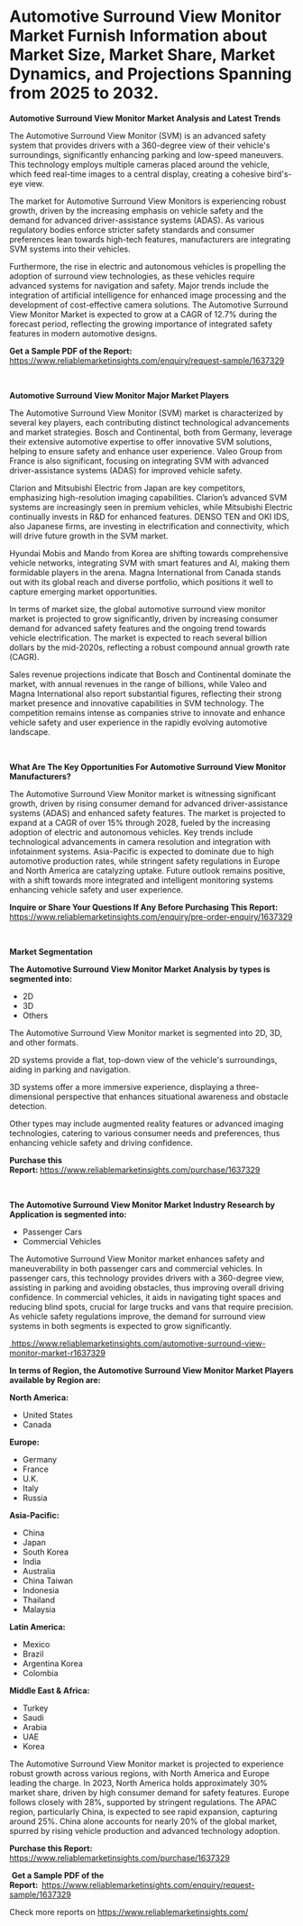 <p><h1>Automotive Surround View Monitor Market Furnish Information about Market Size, Market Share, Market Dynamics, and Projections Spanning from 2025 to 2032.</h1></p><p><strong>Automotive Surround View Monitor Market Analysis and Latest Trends</strong></p>
<p><p>The Automotive Surround View Monitor (SVM) is an advanced safety system that provides drivers with a 360-degree view of their vehicle's surroundings, significantly enhancing parking and low-speed maneuvers. This technology employs multiple cameras placed around the vehicle, which feed real-time images to a central display, creating a cohesive bird's-eye view. </p><p>The market for Automotive Surround View Monitors is experiencing robust growth, driven by the increasing emphasis on vehicle safety and the demand for advanced driver-assistance systems (ADAS). As various regulatory bodies enforce stricter safety standards and consumer preferences lean towards high-tech features, manufacturers are integrating SVM systems into their vehicles. </p><p>Furthermore, the rise in electric and autonomous vehicles is propelling the adoption of surround view technologies, as these vehicles require advanced systems for navigation and safety. Major trends include the integration of artificial intelligence for enhanced image processing and the development of cost-effective camera solutions. The Automotive Surround View Monitor Market is expected to grow at a CAGR of 12.7% during the forecast period, reflecting the growing importance of integrated safety features in modern automotive designs.</p></p>
<p><strong>Get a Sample PDF of the Report:&nbsp;</strong> <a href="https://www.reliablemarketinsights.com/enquiry/request-sample/1637329?utm_campaign=3312&utm_medium=2&utm_source=Github&utm_content=ia&utm_term=23032025&utm_id=automotive-surround-view-monitor">https://www.reliablemarketinsights.com/enquiry/request-sample/1637329</a></p>
<p>&nbsp;</p>
<p><strong>Automotive Surround View Monitor Major Market Players</strong></p>
<p><p>The Automotive Surround View Monitor (SVM) market is characterized by several key players, each contributing distinct technological advancements and market strategies. Bosch and Continental, both from Germany, leverage their extensive automotive expertise to offer innovative SVM solutions, helping to ensure safety and enhance user experience. Valeo Group from France is also significant, focusing on integrating SVM with advanced driver-assistance systems (ADAS) for improved vehicle safety.</p><p>Clarion and Mitsubishi Electric from Japan are key competitors, emphasizing high-resolution imaging capabilities. Clarion’s advanced SVM systems are increasingly seen in premium vehicles, while Mitsubishi Electric continually invests in R&D for enhanced features. DENSO TEN and OKI IDS, also Japanese firms, are investing in electrification and connectivity, which will drive future growth in the SVM market.</p><p>Hyundai Mobis and Mando from Korea are shifting towards comprehensive vehicle networks, integrating SVM with smart features and AI, making them formidable players in the arena. Magna International from Canada stands out with its global reach and diverse portfolio, which positions it well to capture emerging market opportunities.</p><p>In terms of market size, the global automotive surround view monitor market is projected to grow significantly, driven by increasing consumer demand for advanced safety features and the ongoing trend towards vehicle electrification. The market is expected to reach several billion dollars by the mid-2020s, reflecting a robust compound annual growth rate (CAGR).</p><p>Sales revenue projections indicate that Bosch and Continental dominate the market, with annual revenues in the range of billions, while Valeo and Magna International also report substantial figures, reflecting their strong market presence and innovative capabilities in SVM technology. The competition remains intense as companies strive to innovate and enhance vehicle safety and user experience in the rapidly evolving automotive landscape.</p></p>
<p>&nbsp;</p>
<p><strong>What Are The Key Opportunities For Automotive Surround View Monitor Manufacturers?</strong></p>
<p><p>The Automotive Surround View Monitor market is witnessing significant growth, driven by rising consumer demand for advanced driver-assistance systems (ADAS) and enhanced safety features. The market is projected to expand at a CAGR of over 15% through 2028, fueled by the increasing adoption of electric and autonomous vehicles. Key trends include technological advancements in camera resolution and integration with infotainment systems. Asia-Pacific is expected to dominate due to high automotive production rates, while stringent safety regulations in Europe and North America are catalyzing uptake. Future outlook remains positive, with a shift towards more integrated and intelligent monitoring systems enhancing vehicle safety and user experience.</p></p>
<p><strong>Inquire or Share Your Questions If Any Before Purchasing This Report:</strong> <a href="https://www.reliablemarketinsights.com/enquiry/pre-order-enquiry/1637329?utm_campaign=3312&utm_medium=2&utm_source=Github&utm_content=ia&utm_term=23032025&utm_id=automotive-surround-view-monitor">https://www.reliablemarketinsights.com/enquiry/pre-order-enquiry/1637329</a></p>
<p>&nbsp;</p>
<p><strong>Market Segmentation</strong></p>
<p><strong>The Automotive Surround View Monitor Market Analysis by types is segmented into:</strong></p>
<p><ul><li>2D</li><li>3D</li><li>Others</li></ul></p>
<p><p>The Automotive Surround View Monitor market is segmented into 2D, 3D, and other formats. </p><p>2D systems provide a flat, top-down view of the vehicle's surroundings, aiding in parking and navigation. </p><p>3D systems offer a more immersive experience, displaying a three-dimensional perspective that enhances situational awareness and obstacle detection. </p><p>Other types may include augmented reality features or advanced imaging technologies, catering to various consumer needs and preferences, thus enhancing vehicle safety and driving confidence.</p></p>
<p><strong>Purchase this Report:&nbsp;</strong><a href="https://www.reliablemarketinsights.com/purchase/1637329?utm_campaign=3312&utm_medium=2&utm_source=Github&utm_content=ia&utm_term=23032025&utm_id=automotive-surround-view-monitor">https://www.reliablemarketinsights.com/purchase/1637329</a></p>
<p>&nbsp;</p>
<p><strong>The Automotive Surround View Monitor Market Industry Research by Application is segmented into:</strong></p>
<p><ul><li>Passenger Cars</li><li>Commercial Vehicles</li></ul></p>
<p><p>The Automotive Surround View Monitor market enhances safety and maneuverability in both passenger cars and commercial vehicles. In passenger cars, this technology provides drivers with a 360-degree view, assisting in parking and avoiding obstacles, thus improving overall driving confidence. In commercial vehicles, it aids in navigating tight spaces and reducing blind spots, crucial for large trucks and vans that require precision. As vehicle safety regulations improve, the demand for surround view systems in both segments is expected to grow significantly.</p></p>
<p><a href="https://www.reliablemarketinsights.com/automotive-surround-view-monitor-market-r1637329?utm_campaign=3312&utm_medium=2&utm_source=Github&utm_content=ia&utm_term=23032025&utm_id=automotive-surround-view-monitor">&nbsp;https://www.reliablemarketinsights.com/automotive-surround-view-monitor-market-r1637329</a></p>
<p><strong>In terms of Region, the Automotive Surround View Monitor Market Players available by Region are:</strong></p>
<p>
    <p> <strong> North America: </strong>
        <ul>
            <li>United States</li>
            <li>Canada</li>
        </ul>
        </p> 
    <p> <strong> Europe: </strong>
        <ul>
            <li>Germany</li>
            <li>France</li>
            <li>U.K.</li>
            <li>Italy</li>
            <li>Russia</li>
        </ul>
        </p> 
    <p> <strong> Asia-Pacific: </strong>
        <ul>
            <li>China</li>
            <li>Japan</li>
            <li>South Korea</li>
            <li>India</li>
            <li>Australia</li>
            <li>China Taiwan</li>
            <li>Indonesia</li>
            <li>Thailand</li>
            <li>Malaysia</li>
        </ul>
        </p> 
    <p> <strong> Latin America: </strong>
        <ul>
            <li>Mexico</li>
            <li>Brazil</li>
            <li>Argentina Korea</li>
            <li>Colombia</li>
        </ul>
        </p> 
    <p> <strong> Middle East & Africa: </strong>
        <ul>
            <li>Turkey</li>
            <li>Saudi</li>
            <li>Arabia</li>
            <li>UAE</li>
            <li>Korea</li>
        </ul>
    </p>
    </p>
<p><p>The Automotive Surround View Monitor market is projected to experience robust growth across various regions, with North America and Europe leading the charge. In 2023, North America holds approximately 30% market share, driven by high consumer demand for safety features. Europe follows closely with 28%, supported by stringent regulations. The APAC region, particularly China, is expected to see rapid expansion, capturing around 25%. China alone accounts for nearly 20% of the global market, spurred by rising vehicle production and advanced technology adoption.</p></p>
<p><strong>Purchase this Report: </strong><a href="https://www.reliablemarketinsights.com/purchase/1637329?utm_campaign=3312&utm_medium=2&utm_source=Github&utm_content=ia&utm_term=23032025&utm_id=automotive-surround-view-monitor">https://www.reliablemarketinsights.com/purchase/1637329</a></p>
<p>&nbsp;<strong>Get a Sample PDF of the Report:&nbsp;&nbsp;</strong><a href="https://www.reliablemarketinsights.com/enquiry/request-sample/1637329?utm_campaign=3312&utm_medium=2&utm_source=Github&utm_content=ia&utm_term=23032025&utm_id=automotive-surround-view-monitor">https://www.reliablemarketinsights.com/enquiry/request-sample/1637329</a></p>
<p><strong></strong></p>
<p>Check more reports on <a href="https://www.reliablemarketinsights.com/?utm_campaign=3312&utm_medium=2&utm_source=Github&utm_content=ia&utm_term=23032025&utm_id=automotive-surround-view-monitor">https://www.reliablemarketinsights.com/</a></p>